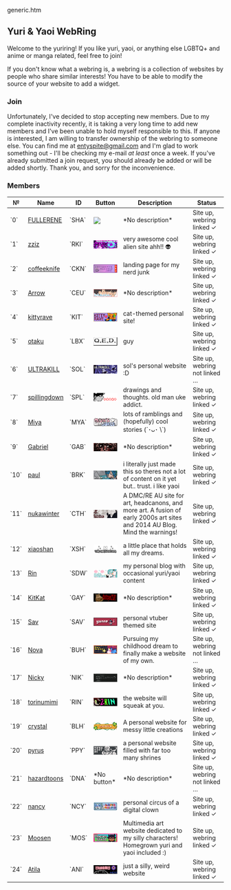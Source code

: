 generic.htm

## Yuri & Yaoi WebRing

Welcome to the yuriring! If you like yuri, yaoi, or anything else LGBTQ+ and anime or manga related, feel free to join!

If you don't know what a webring is, a webring is a collection of websites by people who share similar interests! You have to be able to modify the source of your website to add a widget.

### Join

Unfortunately, I've decided to stop accepting new members. Due to my complete inactivity recently, it is taking a very long time to add new members and I've been unable to hold myself responsible to this. If anyone is interested, I am willing to transfer ownership of the webring to someone else. You can find me at [entyspite@gmail.com](mailto:entyspite@gmail.com) and I'm glad to work something out - I'll be checking my e-mail *at least* once a week. If you've already submitted a join request, you should already be added or will be added shortly. Thank you, and sorry for the inconvenience.

### Members

<table style="width:100%">
  <thead>
    <tr>
      <th>&numero;</th>
      <th>Name</th>
      <th>ID</th>
      <th>Button</th>
      <th>Description</th>
      <th>Status</th>
    </tr>
  </thead>
  <tbody>
    <tr>
      <td>`0`</td>
      <td><a href="https://shandriy.github.io">FULLERENE</a></td>
      <td>`SHA`</td>
      <td><img src="/static/img/button.gif" style="vertical-align:middle;width:88px"></td>
      <td>*No description*</td>
      <td>Site up, webring linked &check;</td>
    </tr>
    <tr>
      <td>`1`</td>
      <td><a href="https://zziz.nekoweb.org">zziz</a></td>
      <td>`RKI`</td>
      <td><img src="/static/img/buttons/zziz.gif" style="vertical-align:middle;width:88px"></td>
      <td>very awesome cool alien site ahh!! &#x1F47D;</td>
      <td>Site up, webring linked &check;</td>
    </tr>
    <tr>
      <td>`2`</td>
      <td><a href="https://coffeeknife.nekoweb.org">coffeeknife</a></td>
      <td>`CKN`</td>
      <td><img src="/static/img/buttons/RobinAlexander.png" style="vertical-align:middle;width:88px"></td>
      <td>landing page for my nerd junk</td>
      <td>Site up, webring linked &check;</td>
    </tr>
    <tr>
      <td>`3`</td>
      <td><a href="https://aroceu.com">Arrow</a></td>
      <td>`CEU`</td>
      <td><img src="/static/img/buttons/ArrowSparrow.png" style="vertical-align:middle;width:88px"></td>
      <td>*No description*</td>
      <td>Site up, webring linked &check;</td>
    </tr>
    <tr>
      <td>`4`</td>
      <td><a href="https://kittyrave.club">kittyrave</a></td>
      <td>`KIT`</td>
      <td><img src="/static/img/buttons/Miles.gif" style="vertical-align:middle;width:88px"></td>
      <td>cat-themed personal site!</td>
      <td>Site up, webring linked &check;</td>
    </tr>
    <tr>
      <td>`5`</td>
      <td><a href="https://otaku.nekoweb.org">otaku</a></td>
      <td>`LBX`</td>
      <td><img src="/static/img/buttons/h.gif" style="vertical-align:middle;width:88px"></td>
      <td>guy</td>
      <td>Site up, webring linked &check;</td>
    </tr>
    <tr>
      <td>`6`</td>
      <td><a href="https://ultrakill.nekoweb.org">ULTRAKILL</a></td>
      <td>`SOL`</td>
      <td><img src="/static/img/buttons/SofiaGonzalesCH.png" style="vertical-align:middle;width:88px"></td>
      <td>sol's personal website :D</td>
      <td>Site up, webring not linked &hellip;</td>
    </tr>
    <tr>
      <td>`7`</td>
      <td><a href="https://mappapapa.neocities.org">spillingdown</a></td>
      <td>`SPL`</td>
      <td><img src="/static/img/buttons/button-spilly-MAPPAPAPA.gif" style="vertical-align:middle;width:88px"></td>
      <td>drawings and thoughts. old man uke addict.</td>
      <td>Site up, webring linked &check;</td>
    </tr>
    <tr>
      <td>`8`</td>
      <td><a href="https://mimiya.nekoweb.org">Miya</a></td>
      <td>`MYA`</td>
      <td><img src="/static/img/buttons/Miyamayb.png" style="vertical-align:middle;width:88px"></td>
      <td>lots of ramblings and (hopefully) cool stories (´･ᴗ･ \`)</td>
      <td>Site up, webring linked &check;</td>
    </tr>
    <tr>
      <td>`9`</td>
      <td><a href="https://chimerathing.neocities.org">Gabriel</a></td>
      <td>`GAB`</td>
      <td><img src="/static/img/buttons/GabrielReyes.png" style="vertical-align:middle;width:88px"></td>
      <td>*No description*</td>
      <td>Site up, webring linked &check;</td>
    </tr>
    <tr>
      <td>`10`</td>
      <td><a href="https://brooklethill.nekoweb.org">paul</a></td>
      <td>`BRK`</td>
      <td><img src="/static/img/buttons/BattleLegendBlue.png" style="vertical-align:middle;width:88px"></td>
      <td>i literally just made this so theres not a lot of content on it yet but.. trust. i like yaoi</td>
      <td>Site up, webring linked &check;</td>
    </tr>
    <tr>
      <td>`11`</td>
      <td><a href="https://cthrsis.nukawinter.art/">nukawinter</a></td>
      <td>`CTH`</td>
      <td><img src="/static/img/buttons/KaroSmith.png" style="vertical-align:middle;width:88px"></td>
      <td>A DMC/RE AU site for art, headcanons, and more art. A fusion of early 2000s art sites and 2014 AU Blog. Mind the warnings!</td>
      <td>Site up, webring linked &check;</td>
    </tr>
    <tr>
      <td>`12`</td>
      <td><a href="https://dreamscape.nekoweb.org">xiaoshan</a></td>
      <td>`XSH`</td>
      <td><img src="/static/img/buttons/ezgif-5-xiao.gif" style="vertical-align:middle;width:88px"></td>
      <td>a little place that holds all my dreams.</td>
      <td>Site up, webring linked &check;</td>
    </tr>
    <tr>
      <td>`13`</td>
      <td><a href="https://sunfishdreamworld.neocities.org">Rin</a></td>
      <td>`SDW`</td>
      <td><img src="/static/img/buttons/sunfishdreamworld-rinny_rin.gif" style="vertical-align:middle;width:88px"></td>
      <td>my personal blog with occasional yuri/yaoi content</td>
      <td>Site up, webring linked &check;</td>
    </tr>
    <tr>
      <td>`14`</td>
      <td><a href="https://pussydestroyer2000.nekoweb.org">KitKat</a></td>
      <td>`GAY`</td>
      <td><img src="/static/img/buttons/Mochi.gif" style="vertical-align:middle;width:88px"></td>
      <td>*No description*</td>
      <td>Site up, webring linked &check;</td>
    </tr>
    <tr>
      <td>`15`</td>
      <td><a href="https://yumeoi.skin">Sav</a></td>
      <td>`SAV`</td>
      <td><img src="/static/img/buttons/uhhhhhhhhhhhhh-Isopod_Larping.gif" style="vertical-align:middle;width:88px"></td>
      <td>personal vtuber themed site</td>
      <td>Site up, webring linked &check;</td>
    </tr>
    <tr>
      <td>`16`</td>
      <td><a href="https://pastel-skies.nekoweb.org">Nova</a></td>
      <td>`BUH`</td>
      <td><img src="/static/img/buttons/Nova_Galaxium_Button-Cielos_Nova_Pasteles.gif" style="vertical-align:middle;width:88px"></td>
      <td>Pursuing my childhood dream to finally make a website of my own.</td>
      <td>Site up, webring not linked &hellip;</td>
    </tr>
    <tr>
      <td>`17`</td>
      <td><a href="https://estranged.nekoweb.org/">Nicky</a></td>
      <td>`NIK`</td>
      <td><img src="/static/img/buttons/emTTyTK.gif" style="vertical-align:middle;width:88px"></td>
      <td>*No description*</td>
      <td>Site up, webring linked &check;</td>
    </tr>
    <tr>
      <td>`18`</td>
      <td><a href="https://2rin.nekoweb.org">torinumimi</a></td>
      <td>`RIN`</td>
      <td><img src="/static/img/buttons/pickle_b.png" style="vertical-align:middle;width:88px"></td>
      <td>the website will squeak at you.</td>
      <td>Site up, webring linked &check;</td>
    </tr>
    <tr>
      <td>`19`</td>
      <td><a href="https://crystalclearcrystalline.neocities.org/">crystal</a></td>
      <td>`BLH`</td>
      <td><img src="/static/img/buttons/crystalline_button_2.png" style="vertical-align:middle;width:88px"></td>
      <td>A personal website for messy little creations</td>
      <td>Site up, webring linked &check;</td>
    </tr>
    <tr>
      <td>`20`</td>
      <td><a href="https://pawpyrus.art">pyrus</a></td>
      <td>`PPY`</td>
      <td><img src="/static/img/buttons/pyrus.gif" style="vertical-align:middle;width:88px"></td>
      <td>a personal website filled with far too many shrines</td>
      <td>Site up, webring linked &check;</td>
    </tr>
    <tr>
      <td>`21`</td>
      <td><a href="https://hazardtoons.neocities.org/">hazardtoons</a></td>
      <td>`DNA`</td>
      <td>*No button*</td>
      <td>*No description*</td>
      <td>Site up, webring not linked &hellip;</td>
    </tr>
    <tr>
      <td>`22`</td>
      <td><a href="https://harlequi.nz">nancy</a></td>
      <td>`NCY`</td>
      <td><img src="/static/img/buttons/nancy_valentine.png" style="vertical-align:middle;width:88px"></td>
      <td>personal circus of a digital clown</td>
      <td>Site up, webring linked &check;</td>
    </tr>
    <tr>
      <td>`23`</td>
      <td><a href="https://moosen.neocities.org/">Moosen</a></td>
      <td>`MOS`</td>
      <td><img src="/static/img/buttons/Moosenworldbtn-Moose.gif" style="vertical-align:middle;width:88px"></td>
      <td>Multimedia art website dedicated to my silly characters! Homegrown yuri and yaoi included :)</td>
      <td>Site up, webring linked &check;</td>
    </tr>
    <tr>
      <td>`24`</td>
      <td><a href="https://aniverbockt.neocities.org/">Atila</a></td>
      <td>`ANI`</td>
      <td><img src="/static/img/buttons/aniverbockt-Alite_.gif" style="vertical-align:middle;width:88px"></td>
      <td>just a silly, weird website</td>
      <td>Site up, webring linked &check;</td>
    </tr>
  </tbody>
</table>